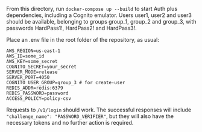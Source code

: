 
From this directory, run `docker-compose up --build` to start Auth plus dependencies, including a Cognito emulator. Users user1, user2 and user3 should be available, belonging to groups group_1, group_2 and group_3, with passwords HardPass1!, HardPass2! and HardPass3!.

Place an .env file in the root folder of the repository, as usual:

```
AWS_REGION=us-east-1
AWS_ID=some_id
AWS_KEY=some_secret
COGNITO_SECRET=your_secret
SERVER_MODE=release
SERVER_PORT=4050
COGNITO_USER_GROUP=group_3 # for create-user
REDIS_ADDR=redis:6379
REDIS_PASSWORD=password
ACCESS_POLICY=policy-csv
```

Requests to `/v1/login` should work. The successful responses will include `"challenge_name": "PASSWORD_VERIFIER"`, but they will also have the necessary tokens and no further action is required.

